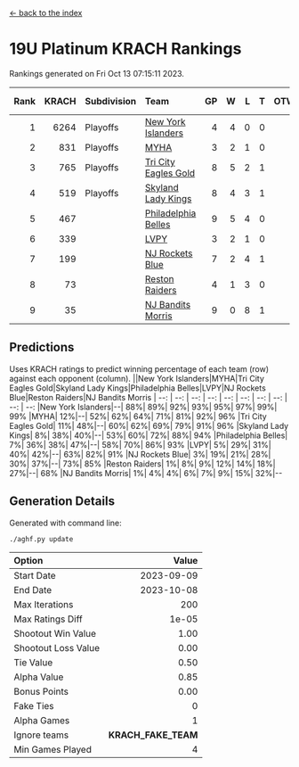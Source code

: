 [<- back to the index](readme.md)
# 19U Platinum KRACH Rankings
Rankings generated on Fri Oct 13 07:15:11 2023.

Rank|KRACH|Subdivision|Team|GP|W|L|T|OTW|OTL|SoS|Exp Wins|Win Diff
---:|---:|:---|:---|---:|---:|---:|---:|---:|---:|---:|---:|---:
1|6264|Playoffs|[New York Islanders](https://gamesheetstats.com/seasons/3663/teams/140861/schedule)|4|4|0|0|0|0|199|4.8|-0.0
2|831|Playoffs|[MYHA](https://gamesheetstats.com/seasons/3663/teams/140863/schedule)|3|2|1|0|0|0|373|2.9|0.0
3|765|Playoffs|[Tri City Eagles Gold](https://gamesheetstats.com/seasons/3663/teams/140869/schedule)|8|5|2|1|0|0|359|6.4|0.0
4|519|Playoffs|[Skyland Lady Kings](https://gamesheetstats.com/seasons/3663/teams/140865/schedule)|8|4|3|1|0|0|1064|5.4|0.0
5|467||[Philadelphia Belles](https://gamesheetstats.com/seasons/3663/teams/140864/schedule)|9|5|4|0|0|0|465|5.9|0.0
6|339||[LVPY](https://gamesheetstats.com/seasons/3663/teams/140860/schedule)|3|2|1|0|0|0|185|2.9|0.0
7|199||[NJ Rockets Blue](https://gamesheetstats.com/seasons/3663/teams/140867/schedule)|7|2|4|1|0|0|1781|3.4|0.0
8|73||[Reston Raiders](https://gamesheetstats.com/seasons/3663/teams/140868/schedule)|4|1|3|0|0|0|252|1.9|0.0
9|35||[NJ Bandits Morris](https://gamesheetstats.com/seasons/3663/teams/140866/schedule)|9|0|8|1|0|0|965|1.4|0.0

## Predictions
Uses KRACH ratings to predict winning percentage of each team (row) against each opponent (column).
||New York Islanders|MYHA|Tri City Eagles Gold|Skyland Lady Kings|Philadelphia Belles|LVPY|NJ Rockets Blue|Reston Raiders|NJ Bandits Morris
| --: | --: | --: | --: | --: | --: | --: | --: | --: | --: 
|New York Islanders|--| 88%| 89%| 92%| 93%| 95%| 97%| 99%| 99%
|MYHA| 12%|--| 52%| 62%| 64%| 71%| 81%| 92%| 96%
|Tri City Eagles Gold| 11%| 48%|--| 60%| 62%| 69%| 79%| 91%| 96%
|Skyland Lady Kings|  8%| 38%| 40%|--| 53%| 60%| 72%| 88%| 94%
|Philadelphia Belles|  7%| 36%| 38%| 47%|--| 58%| 70%| 86%| 93%
|LVPY|  5%| 29%| 31%| 40%| 42%|--| 63%| 82%| 91%
|NJ Rockets Blue|  3%| 19%| 21%| 28%| 30%| 37%|--| 73%| 85%
|Reston Raiders|  1%|  8%|  9%| 12%| 14%| 18%| 27%|--| 68%
|NJ Bandits Morris|  1%|  4%|  4%|  6%|  7%|  9%| 15%| 32%|--

## Generation Details

Generated with command line:
```
./aghf.py update
```

| Option | Value |
| :----- | ----: |
| Start Date | 2023-09-09 |
| End Date | 2023-10-08 |
| Max Iterations | 200 |
| Max Ratings Diff | 1e-05 |
| Shootout Win Value | 1.00 |
| Shootout Loss Value | 0.00 |
| Tie Value | 0.50 |
| Alpha Value | 0.85 |
| Bonus Points | 0.00 |
| Fake Ties | 0 |
| Alpha Games | 1 |
| Ignore teams | __KRACH_FAKE_TEAM__ |
| Min Games Played | 4 |

